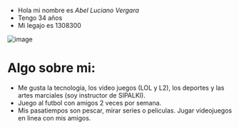 
- Hola mi nombre es *Abel Luciano Vergara*
- Tengo 34 años
- Mi legajo es 1308300

![image]()


# Algo sobre mi:
- Me gusta la tecnología, los video juegos (LOL y L2), los deportes y las artes marciales (soy instructor de SIPALKI).
- Juego al futbol con amigos 2 veces por semana.
- Mis pasatiempos son pescar, mirar series o peliculas. Jugar videojuegos en linea con mis amigos.
